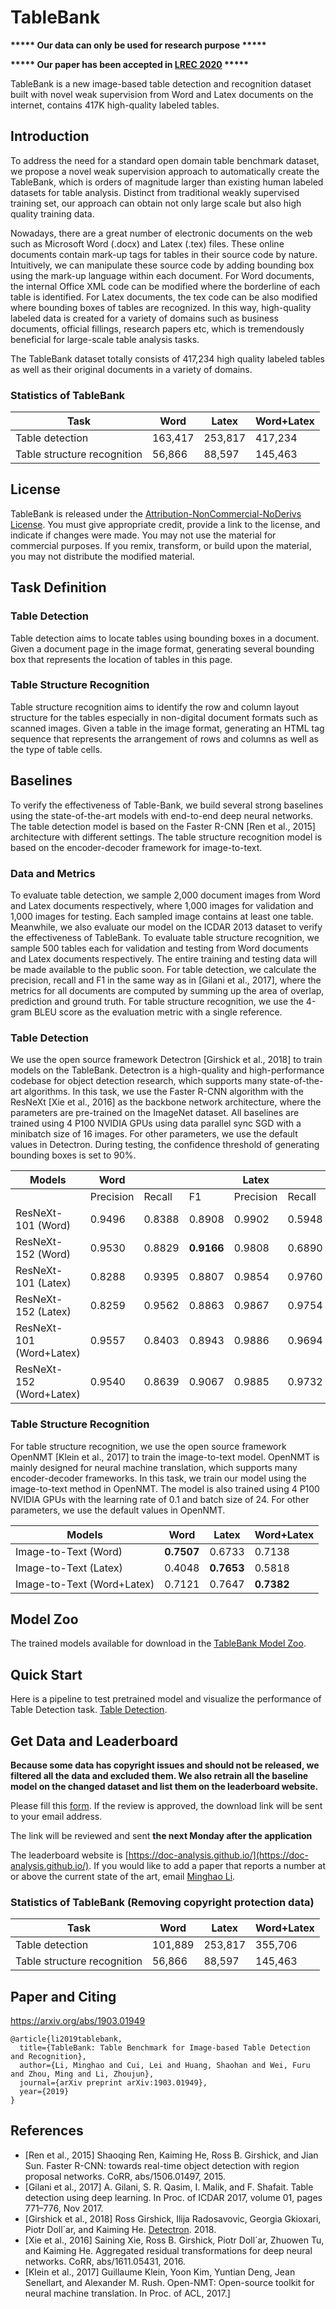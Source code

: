 # TableBank

**\*\*\*\*\* Our data can only be used for research purpose \*\*\*\*\***

**\*\*\*\*\* Our paper has been accepted in [LREC 2020](https://lrec2020.lrec-conf.org/en/conference-programme/accepted-papers/) \*\*\*\*\***

TableBank is a new image-based table
detection and recognition dataset built with novel
weak supervision from Word and Latex documents
on the internet, contains 417K high-quality
labeled tables.

## Introduction
To address the need for a standard open domain table
benchmark dataset, we propose a novel weak supervision approach
to automatically create the TableBank, which is orders
of magnitude larger than existing human labeled datasets for
table analysis. Distinct from traditional weakly supervised
training set, our approach can obtain not only large scale but
also high quality training data.

Nowadays, there are a great
number of electronic documents on the web such as Microsoft
Word (.docx) and Latex (.tex) files. These online documents
contain mark-up tags for tables in their source code by nature.
Intuitively, we can manipulate these source code by adding
bounding box using the mark-up language within each document.
For Word documents, the internal Office XML code
can be modified where the borderline of each table is identified.
For Latex documents, the tex code can be also modified
where bounding boxes of tables are recognized. In this
way, high-quality labeled data is created for a variety of domains
such as business documents, official fillings, research
papers etc, which is tremendously beneficial for large-scale
table analysis tasks.

The TableBank dataset totally consists of 417,234 high
quality labeled tables as well as their original documents in
a variety of domains.

### Statistics of TableBank
| Task                        | Word    | Latex   | Word+Latex |
|-----------------------------|---------|---------|------------|
| Table detection             | 163,417 | 253,817 | 417,234    |
| Table structure recognition | 56,866  | 88,597  | 145,463    |


## License
TableBank is released under the [Attribution-NonCommercial-NoDerivs License](https://creativecommons.org/licenses/by-nc-nd/4.0/). You must give appropriate credit, provide a link to the license, and indicate if changes were made. You may not use the material for commercial purposes. If you remix, transform, or build upon the material, you may not distribute the modified material.



## Task Definition

### Table Detection
Table detection aims to locate tables using bounding boxes
in a document. 
Given a document page in the image format,
generating several bounding box that represents the
location of tables in this page.

### Table Structure Recognition
Table structure recognition aims to identify the row and column
layout structure for the tables especially in non-digital
document formats such as scanned images.
Given a table in the image format,
generating an HTML tag sequence that represents the
arrangement of rows and columns as well as the type of table
cells.

## Baselines
To verify the effectiveness of Table-Bank,
we build several strong baselines using the state-of-the-art
models with end-to-end deep neural networks. The
table detection model is based on the Faster R-CNN [Ren
et al., 2015] architecture with different settings. The table
structure recognition model is based on the encoder-decoder
framework for image-to-text.
### Data and Metrics
To evaluate
table detection, we sample 2,000 document images from
Word and Latex documents respectively, where 1,000 images
for validation and 1,000 images for testing. Each sampled image
contains at least one table. Meanwhile, we also evaluate
our model on the ICDAR 2013 dataset to verify the effectiveness
of TableBank. To evaluate table structure recognition,
we sample 500 tables each for validation and testing from
Word documents and Latex documents respectively. The entire
training and testing data will be made available to the public
soon. For table detection, we calculate the precision, recall
and F1 in the same way as in [Gilani et al., 2017], where
the metrics for all documents are computed by summing up
the area of overlap, prediction and ground truth. For table
structure recognition, we use the 4-gram BLEU score as the
evaluation metric with a single reference.

### Table Detection
We use the open source framework Detectron
[Girshick et al., 2018] to train models on the TableBank.
Detectron is a high-quality and high-performance codebase
for object detection research, which supports many state-of-the-art
algorithms. In this task, we use the Faster R-CNN algorithm
with the ResNeXt [Xie et al., 2016] as the backbone
network architecture, where the parameters are pre-trained on
the ImageNet dataset. All baselines are trained using 4 P100
NVIDIA GPUs using data parallel sync SGD with a minibatch
size of 16 images. For other parameters, we use the
default values in Detectron. During testing, the confidence
threshold of generating bounding boxes is set to 90%.

| Models                   | Word      |        |        | Latex     |        |        | Word+Latex |        |        |
|--------------------------|-----------|--------|--------|-----------|--------|--------|------------|--------|--------|
|                          | Precision | Recall | F1     | Precision | Recall | F1     | Precision  | Recall | F1     |
| ResNeXt-101 (Word)       | 0.9496    | 0.8388 | 0.8908 | 0.9902    | 0.5948 | 0.7432 | 0.9594     | 0.7607 | 0.8486 |
| ResNeXt-152 (Word)       | 0.9530    | 0.8829 | **0.9166** | 0.9808    | 0.6890 | 0.8094 | 0.9603     | 0.8209 | 0.8851 |
| ResNeXt-101 (Latex)      | 0.8288    | 0.9395 | 0.8807 | 0.9854    | 0.9760 | 0.9807 | 0.8744     | 0.9512 | 0.9112 |
| ResNeXt-152 (Latex)      | 0.8259    | 0.9562 | 0.8863 | 0.9867    | 0.9754 | **0.9810** | 0.8720     | 0.9624 | 0.9149 |
| ResNeXt-101 (Word+Latex) | 0.9557    | 0.8403 | 0.8943 | 0.9886    | 0.9694 | 0.9789 | 0.9670     | 0.8817 | 0.9224 |
| ResNeXt-152 (Word+Latex) | 0.9540    | 0.8639 | 0.9067 | 0.9885    | 0.9732 | 0.9808 | 0.9657     | 0.8989 | **0.9311** |

### Table Structure Recognition
For table structure recognition, we use the open source
framework OpenNMT [Klein et al., 2017] to train the image-to-text model.
OpenNMT is mainly designed for neural
machine translation, which supports many encoder-decoder
frameworks. In this task, we train our model using the image-to-text
method in OpenNMT. The model is also trained using
4 P100 NVIDIA GPUs with the learning rate of 0.1
and batch size of 24. For other parameters,
we use the default values in OpenNMT.

| Models                     | Word   | Latex  | Word+Latex |
|----------------------------|--------|--------|------------|
| Image-to-Text (Word)       | **0.7507** | 0.6733 | 0.7138     |
| Image-to-Text (Latex)      | 0.4048 | **0.7653** | 0.5818     |
| Image-to-Text (Word+Latex) | 0.7121 | 0.7647 | **0.7382**     |

## Model Zoo

The trained models available for download in the [TableBank Model Zoo](MODEL_ZOO.md).

## Quick Start
Here is a pipeline to test pretrained model and visualize the performance of Table Detection task. [Table Detection](TestPretrainedModel.md).

## Get Data and Leaderboard
**Because some data has copyright issues and should not be released, we filtered all the data and excluded them. We also retrain all the baseline model on the changed dataset and list them on the leaderboard website.**

Please fill this [form](https://forms.office.com/Pages/ResponsePage.aspx?id=v4j5cvGGr0GRqy180BHbRw1hSTX2waZIoerSk1J6CyNUMTRCUEZCR0lVOVZaTVhLUFVJTjhJUkdXSi4u). If the review is approved, the download link will be sent to your email address. 

The link will be reviewed and sent **the next Monday after the application**

The leaderboard website is [https://doc-analysis.github.io/](https://doc-analysis.github.io/). If you would like to add a paper that reports a number at or above the current state of the art, email [Minghao Li](mailto:liminghao1630@buaa.edu.cn).

### Statistics of TableBank (Removing copyright protection data)
| Task                        | Word    | Latex   | Word+Latex |
|-----------------------------|---------|---------|------------|
| Table detection             | 101,889 | 253,817 | 355,706    |
| Table structure recognition | 56,866  | 88,597  | 145,463    |

## Paper and Citing
https://arxiv.org/abs/1903.01949
```
@article{li2019tablebank,
  title={TableBank: Table Benchmark for Image-based Table Detection and Recognition},
  author={Li, Minghao and Cui, Lei and Huang, Shaohan and Wei, Furu and Zhou, Ming and Li, Zhoujun},
  journal={arXiv preprint arXiv:1903.01949},
  year={2019}
}
```

## References

- [Ren et al., 2015] Shaoqing Ren, Kaiming He, Ross B. Girshick,
    and Jian Sun. Faster R-CNN: towards real-time
    object detection with region proposal networks. CoRR,
    abs/1506.01497, 2015.
- [Gilani et al., 2017] A. Gilani, S. R. Qasim, I. Malik, and
    F. Shafait. Table detection using deep learning. In Proc. of
    ICDAR 2017, volume 01, pages 771–776, Nov 2017.
- [Girshick et al., 2018] Ross Girshick, Ilija Radosavovic,
    Georgia Gkioxari, Piotr Doll´ar, and Kaiming He. [Detectron](
    https://github.com/facebookresearch/detectron).
    2018.
- [Xie et al., 2016] Saining Xie, Ross B. Girshick, Piotr
    Doll´ar, Zhuowen Tu, and Kaiming He. Aggregated residual
    transformations for deep neural networks. CoRR,
    abs/1611.05431, 2016.
- [Klein et al., 2017] Guillaume Klein, Yoon Kim, Yuntian
    Deng, Jean Senellart, and Alexander M. Rush. Open-NMT:
    Open-source toolkit for neural machine translation.
    In Proc. of ACL, 2017.]
